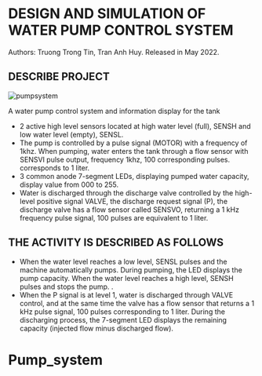 # DESIGN AND SIMULATION OF WATER PUMP CONTROL SYSTEM
Authors: Truong Trong Tin, Tran Anh Huy. 
Released in May 2022.

## DESCRIBE PROJECT
![pumpsystem](https://github.com/Tinsrice/PumpSystem/assets/116138140/5f4d5532-9927-4750-97eb-7f11f6f0b047)

A water pump control system and information display for the tank
- 2 active high level sensors located at high water level (full), SENSH and low water level (empty),
SENSL.
- The pump is controlled by a pulse signal (MOTOR) with a frequency of 1khz. When pumping, water enters
the tank through a flow sensor with SENSVI pulse output, frequency 1khz, 100 corresponding pulses.
corresponds to 1 liter. 
- 3 common anode 7-segment LEDs, displaying pumped water capacity, display value from 000 to 255.
- Water is discharged through the discharge valve controlled by the high-level positive signal VALVE, the discharge
request signal (P), the discharge valve has a flow sensor called SENSVO, returning a 1 kHz frequency pulse
signal, 100 pulses are equivalent to 1 liter.
## THE ACTIVITY IS DESCRIBED AS FOLLOWS
- When the water level reaches a low level, SENSL pulses and the machine automatically pumps. During
pumping, the LED displays the pump capacity. When the water level reaches a high level,
SENSH pulses and stops the pump. .
- When the P signal is at level 1, water is discharged through VALVE control, and at the same time the valve
has a flow sensor that returns a 1 kHz pulse signal, 100 pulses corresponding to 1 liter. During the discharging
process, the 7-segment LED displays the remaining capacity (injected flow minus discharged flow).

# Pump_system
